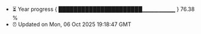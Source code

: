 - ⏳ Year progress { ██████████████████████▁▁▁▁▁▁▁▁ } 76.38 %
- ⏰ Updated on Mon, 06 Oct 2025 19:18:47 GMT

